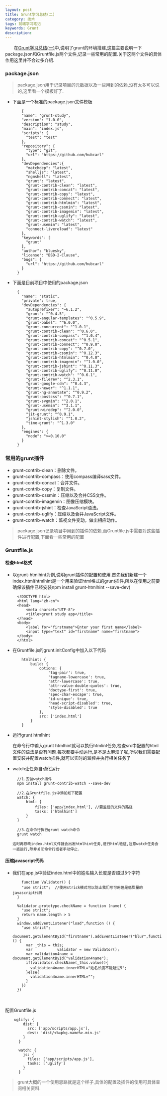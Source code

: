 ```yaml
---
layout: post
title: Grunt学习总结(二)
category: 技术
tags: 前端学习笔记
keywords: Grunt
description:
---
```


　　在[Grunt学习总结(一)](http://baolinliu.com/2016/08/15/grunt.html)中,说明了grunt的环境搭建,这篇主要说明一下package.json和Gruntfile.js两个文件,记录一些常用的配置.关于这两个文件的具体作用这里并不会过多介绍.

### package.json

>package.json用于记录项目的元数据以及一些用到的依赖,没有太多可以说的,这里看一个模板好了.

* 下面是一个标准的package.json文件模板


          {
          "name": "grunt-study",
          "version": "1.0.0",
          "description": "study",
          "main": "index.js",
          "scripts": {
            "test": "test"
          },
          "repository": {
            "type": "git",
            "url": "https://github.com/hubcarl"
          },
          "devDependencies":{
            "matchdep": "latest",
            "shelljs": "latest",
            "ngmshell": "latest",
            "grunt": "latest",
            "grunt-contrib-clean": "latest",
            "grunt-contrib-concat": "latest",
            "grunt-contrib-copy": "latest",
            "grunt-contrib-connect": "latest",
            "grunt-contrib-htmlmin": "latest",
            "grunt-contrib-cssmin": "latest",
            "grunt-contrib-imagemin": "latest",
            "grunt-contrib-uglify": "latest",
            "grunt-contrib-watch": "latest",
            "grunt-usemin": "latest",
            "connect-livereload": "latest"
          },
          "keywords": [
            "grunt"
          ],
          "author": "bluesky",
          "license": "BSD-2-Clause",
          "bugs": {
            "url": "https://github.com/hubcarl"
          }
        }

* 下面是目前项目中使用的package.json


        {
          "name": "static",
          "private": true,
          "devDependencies": {
            "autoprefixer": "~6.1.2",
            "grunt": "^0.4.5",
            "grunt-angular-templates": "^0.5.9",
            "grunt-babel": "^6.0.0",
            "grunt-concurrent": "^1.0.1",
            "grunt-contrib-clean": "^0.6.0",
            "grunt-contrib-compass": "^1.0.4",
            "grunt-contrib-concat": "^0.5.1",
            "grunt-contrib-connect": "^0.9.0",
            "grunt-contrib-copy": "^0.7.0",
            "grunt-contrib-cssmin": "^0.12.3",
            "grunt-contrib-htmlmin": "^0.4.0",
            "grunt-contrib-imagemin": "^1.0.0",
            "grunt-contrib-jshint": "^0.11.3",
            "grunt-contrib-uglify": "^0.11.0",
            "grunt-contrib-watch": "^0.6.1",
            "grunt-filerev": "^2.3.1",
            "grunt-google-cdn": "^0.4.3",
            "grunt-newer": "^1.1.1",
            "grunt-ng-annotate": "^0.9.2",
            "grunt-postcss": "^0.7.1",
            "grunt-svgmin": "^2.0.1",
            "grunt-usemin": "^3.1.1",
            "grunt-wiredep": "^2.0.0",
            "jit-grunt": "^0.9.1",
            "jshint-stylish": "^1.0.2",
            "time-grunt": "^1.3.0"
          },
          "engines": {
            "node": ">=0.10.0"
          }
        }

### 常用的grunt插件

* grunt-contrib-clean：删除文件。
* grunt-contrib-compass：使用compass编译sass文件。
* grunt-contrib-concat：合并文件。
* grunt-contrib-copy：复制文件。
* grunt-contrib-cssmin：压缩以及合并CSS文件。
* grunt-contrib-imagemin：图像压缩模块。
* grunt-contrib-jshint：检查JavaScript语法。
* grunt-contrib-uglify：压缩以及合并JavaScript文件。
* grunt-contrib-watch：监视文件变动，做出相应动作。


>package.json记录项目中用到的插件的依赖,而Gruntfile.js中需要对这些插件进行配置,下面看一些常用的配置

### Gruntfile.js

#### 检查html格式

* 以grunt-htmlhint为例,说明grunt插件的配置和使用.首先我们新建一个index.html(htmlhint是一个用来验证html格式的grunt插件,所以在使用之前要确保该插件已经安装npm install grunt-htmlhint --save-dev)

        <!DOCTYPE html>
        <html lang="zh-cn">
        <head>
            <meta charset="UTF-8">
            <title>grunt study app</title>
        </head>
        <body>
            <label for="firstname">Enter your first name</label>
            <input type="text" id="firstname" name="firstname">
        </body>
        </html>

* 在Gruntfile.js的grunt.initConfig中加入以下代码

          htmlhint: {
              build: {
                  options: {
                      'tag-pair': true,
                      'tagname-lowercase': true,
                      'attr-lowercase': true,
                      'attr-value-double-quotes': true,
                      'doctype-first': true,
                      'spec-char-escape': true,
                      'id-unique': true,
                      'head-script-disabled': true,
                      'style-disabled': true
                  },
                  src: ['index.html']
              }
          }

* 运行grunt htmlhint

    在命令行中输入grunt htmlhint就可以执行htmlint任务,检查src中配置的html文件的语法是否有问题.每次都要手动运行,是不是太麻烦了呢,所以我们需要配置安装并配置watch插件,就可以实时的监控并执行相关任务了

* watch让任务自动化运行

        //1.安装watch插件
        npm install grunt-contrib-watch --save-dev

        //2.在Gruntfile.js中添加如下配置
        watch: {
            html: {
                files: ['app/index.html'], //要监控的文件的路径
                tasks: ['htmlhint']
            }
        }

        //3.在命令行执行grunt watch命令
        grunt watch

      这时再修改index.html文件就会出发htmlhint任务,进行html验证,注意watch任务会一直运行,除非关闭命令行或者手动停止.

#### 压缩javascript代码

* 我们在app.js中验证index.html中的姓名输入长度是否超过5个字符


          function Validator() {
          "use strict";  //使用strick模式可以防止我们写可用但是低质量的javascript代码
        }

        Validator.prototype.checkName = function (name) {
          "use strict";
          return name.length > 5
        }
        window.addEventListener("load",function () {
          "use strict";
          document.getElementById("firstname").addEventListener("blur",function () {
            var _this = this;
            var           validator = new Validator();
            var validation4name = document.getElementById("validation4name");
            if(validator.checkName(_this.value)){
              validation4name.innerHTML="姓名长度不能超过5";
            }else{
              validation4name.innerHTML="";
            }
          })
        })
　　　　

配置Gruntfile.js


        uglify: {
            dist: {
              src: ['app/scripts/app.js'],
              dest: 'dist/<%=pkg.name%>.min.js'
            }
          }

          watch: {
            js: {
              files: ['app/scripts/app.js'],
              tasks: ['uglify']
            }
          }


>grunt大概的一个使用思路就是这个样子,具体的配置及插件的使用可具体查阅相关资料.
